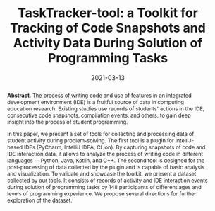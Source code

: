 ---
title: "TaskTracker-tool: a Toolkit for Tracking of Code Snapshots and Activity Data During Solution of Programming Tasks"
authors: '<i>Elena Lyulina, Anastasiia Birillo, Vladimir Kovalenko, and Timofey Bryksin</i>'
status: "published"
collection: publications
permalink: /publication/2021-03-13-tasktracker
date: 2021-03-13
venue: "proceedings of <b>SIGCSE'21</b>"
pdf: 'https://arxiv.org/abs/2012.05085'
paperurl: 'https://doi.org/10.1145/3408877.3432534'
tool: 'https://github.com/JetBrains-Research/task-tracker-plugin'
video: 'https://www.youtube.com/watch?v=ZZXmiFCAgTI'
counter_id: 'C21'
level: 'A'
abstract: "<p><b>Abstract</b>. The process of writing code and use of features in an integrated development environment (IDE) is a fruitful source of data in computing education research. Existing studies use records of students' actions in the IDE, consecutive code snapshots, compilation events, and others, to gain deep insight into the process of student programming.</p><p>In this paper, we present a set of tools for collecting and processing data of student activity during problem-solving. The first tool is a plugin for IntelliJ-based IDEs (PyCharm, IntelliJ IDEA, CLion). By capturing snapshots of code and IDE interaction data, it allows to analyze the process of writing code in different languages -- Python, Java, Kotlin, and C++. The second tool is designed for the post-processing of data collected by the plugin and is capable of basic analysis and visualization. To validate and showcase the toolkit, we present a dataset collected by our tools. It consists of records of activity and IDE interaction events during solution of programming tasks by 148 participants of different ages and levels of programming experience. We propose several directions for further exploration of the dataset.</p>"
---